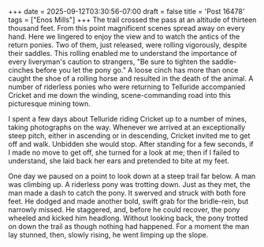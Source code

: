 +++
date = 2025-09-12T03:30:56-07:00
draft = false
title = 'Post 16478'
tags = ["Enos Mills"]
+++
The trail crossed the pass at an altitude of thirteen thousand feet. From this point magnificent scenes spread away on every hand. Here we lingered to enjoy the view and to watch the antics of the return ponies. Two of them, just released, were rolling vigorously, despite their saddles. This rolling enabled me to understand the importance of every liveryman's caution to strangers, "Be sure to tighten the saddle-cinches before you let the pony go." A loose cinch has more than once caught the shoe of a rolling horse and resulted in the death of the animal. A number of riderless ponies who were returning to Telluride accompanied Cricket and me down the winding, scene-commanding road into this picturesque mining town.

I spent a few days about Telluride riding Cricket up to a number of mines, taking photographs on the way. Whenever we arrived at an exceptionally steep pitch, either in ascending or in descending, Cricket invited me to get off and walk. Unbidden she would stop. After standing for a few seconds, if I made no move to get off, she turned for a look at me; then if I failed to understand, she laid back her ears and pretended to bite at my feet.

One day we paused on a point to look down at a steep trail far below. A man was climbing up. A riderless pony was trotting down. Just as they met, the man made a dash to catch the pony. It swerved and struck with both fore feet. He dodged and made another bold, swift grab for the bridle-rein, but narrowly missed. He staggered, and, before he could recover, the pony wheeled and kicked him headlong. Without looking back, the pony trotted on down the trail as though nothing had happened. For a moment the man lay stunned, then, slowly rising, he went limping up the slope.
